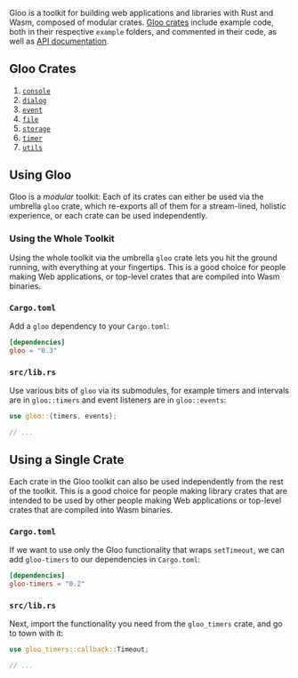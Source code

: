 Gloo is a toolkit for building web applications and libraries with Rust and Wasm, composed of
modular crates. [Gloo crates](https://github.com/rustwasm/gloo/tree/master/crates)
include example code, both in their respective `example` folders, and commented in their code, as well
as [API documentation](https://docs.rs/gloo/).

## Gloo Crates

1. [`console`](docs/console)
2. [`dialog`](docs/dialog)
3. [`event`](docs/event)
4. [`file`](docs/file)
5. [`storage`](docs/storage)
6. [`timer`](docs/timer)
6. [`utils`](docs/utils)

## Using Gloo

Gloo is a *modular* toolkit: Each of its crates can either be used via the
umbrella `gloo` crate, which re-exports all of them for a stream-lined, holistic
experience, or each crate can be used independently.

### Using the Whole Toolkit

Using the whole toolkit via the umbrella `gloo` crate lets you hit the ground
running, with everything at your fingertips. This is a good choice for people
making Web applications, or top-level crates that are compiled into Wasm
binaries.

### `Cargo.toml`

Add a `gloo` dependency to your `Cargo.toml`:

```toml
[dependencies]
gloo = "0.3"
```

### `src/lib.rs`

Use various bits of `gloo` via its submodules, for example timers and intervals
are in `gloo::timers` and event listeners are in `gloo::events`:

```rust
use gloo::{timers, events};

// ...
```

## Using a Single Crate

Each crate in the Gloo toolkit can also be used independently from the rest of
the toolkit. This is a good choice for people making library crates that are
intended to be used by other people making Web applications or top-level crates
that are compiled into Wasm binaries.

### `Cargo.toml`

If we want to use only the Gloo functionality that wraps `setTimeout`, we can
add `gloo-timers` to our dependencies in `Cargo.toml`:

```toml
[dependencies]
gloo-timers = "0.2"
```

### `src/lib.rs`

Next, import the functionality you need from the `gloo_timers` crate, and go to
town with it:

```rust
use gloo_timers::callback::Timeout;

// ...
```
